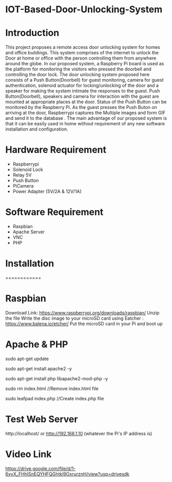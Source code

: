 # IOT-Based-Door-Unlocking-System
Introduction
============
This project proposes a remote access door unlocking system for homes and office buildings. This system comprises of the internet to unlock the Door at home or office with the person controlling them from anywhere around the globe. In our proposed system, a Raspberry Pi board is used as the platform for monitoring the visitors who pressed the doorbell and controlling the door lock. The door unlocking system proposed here consists of a Push Button(Doorbell)  for guest monitoring, camera for guest authentication, solenoid actuator for locking/unlocking of the door and a speaker for making the system intimate the responses to the guest. Push Button(Doorbell), speakers and camera for interaction with the guest are mounted at appropriate places at the door. Status of the Push Button can be monitored by the Raspberry Pi. As the guest presses the Push Buton on arriving at the door, Raspberrypi captures the Multiple images and form GIF and send it to the database . The main advantage of our proposed system is that it can be easily used in home without requirement of any new software installation and configuration.

Hardware Requirement
===================
* Raspberrypi
* Solenoid Lock
* Relay 5V
* Push Button
* PiCamera
* Power Adapter (5V/2A & 12V/1A)

Software Requirement
===================
* Raspbian
* Apache Server
* VNC
* PHP

# Installation
============

Raspbian
========
Download Link: https://www.raspberrypi.org/downloads/raspbian/
Unzip the file
Write the disc image to your microSD card using Eatcher : https://www.balena.io/etcher/
Put the microSD card in your Pi and boot up


Apache & PHP
===========
sudo apt-get update

sudo apt-get install apache2 -y

sudo apt-get install php libapache2-mod-php -y

sudo rm index.html //Remove index.html file

sudo leafpad index.php  //Create index.php file

Test Web Server
==============
http://localhost/ or http://192.168.1.10 (whatever the Pi's IP address is)

Video Link
==============
https://drive.google.com/file/d/1-6yvX_FHhISnEQYHFQGhtkl9OxrurznH/view?usp=drivesdk
